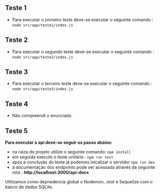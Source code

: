 ## Teste 1

* Para executar o primeiro teste deve-se executar o seguinte comando : ```node src/app/teste1/index.js```

## Teste 2

* Para executar o segundo teste deve-se executar o seguinte comando : ```node src/app/teste2/index.js```

## Teste 3

* Para executar o terceiro teste deve-se executar o seguinte comando : ```node src/app/teste3/index.js```

## Teste 4

* Não compreendi o enunciado.

## Teste 5

**Para executar a api deve-se seguir os passo abaixo:**

- na raiza do projeto utilize o seguinte comando: ```npm install```
- em seguida execute o teste unitário : ```npm run test```
- após a conclusão do teste já podemos inicalizar o servidor ```npm run dev```
- a documentação dos endpoints pode ser acessada através da seguinte rota : **http://localhost:3000/api-docs**

Utilizamos como depnedencia global o Nodemon, Jest e Sequelize com o banco de dados SQLite.